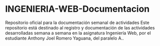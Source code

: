 # INGENIERIA-WEB-Documentacion
Repositorio oficial para la documentación semanal de actividades Este repositorio está destinado al registro y documentación de las actividades desarrolladas semana a semana en la asignatura Ingeniería Web, por el estudiante Anthony Joel Romero Yaguana, del paralelo A..
